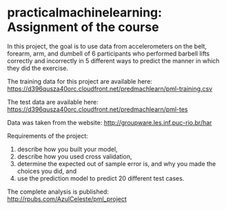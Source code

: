 # practicalmachinelearning: Assignment of the course

In this project, the goal is to use data from accelerometers on the belt, forearm, arm, and dumbell of 6 participants who performed barbell lifts correctly and incorrectly in 5 different ways to predict the manner in which they did the exercise. 

The training data for this project are available here: https://d396qusza40orc.cloudfront.net/predmachlearn/pml-training.csv

The test data are available here: https://d396qusza40orc.cloudfront.net/predmachlearn/pml-tes

Data was taken from the website: http://groupware.les.inf.puc-rio.br/har 

Requirements of the project:
1) describe how you built your model,
2) describe how you used cross validation, 
3) determine the expected out of sample error is, and why you made the choices you did, and 
4) use the prediction model to predict 20 different test cases.

The complete analysis is published: http://rpubs.com/AzulCeleste/pml_project
